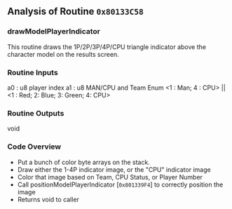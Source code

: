 ## Analysis of Routine `0x80133C58`
### drawModelPlayerIndicator

This routine draws the 1P/2P/3P/4P/CPU triangle indicator above the character model on the
results screen.


### Routine Inputs
a0 : u8 player index
a1 : u8 MAN/CPU and Team Enum <1 : Man; 4 : CPU> || <1 : Red; 2: Blue; 3: Green; 4: CPU>

### Routine Outputs
void

### Code Overview
* Put a bunch of color byte arrays on the stack.
* Draw either the 1-4P indicator image, or the "CPU" indicator image
* Color that image based on Team, CPU Status, or Player Number
* Call positionModelPlayerIndicator [`0x801339F4`] to correctly position the image
* Returns void to caller
